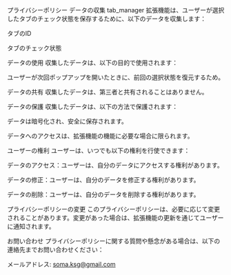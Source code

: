 プライバシーポリシー
データの収集
tab_manager 拡張機能は、ユーザーが選択したタブのチェック状態を保存するために、以下のデータを収集します：

タブのID

タブのチェック状態

データの使用
収集したデータは、以下の目的で使用されます：

ユーザーが次回ポップアップを開いたときに、前回の選択状態を復元するため。

データの共有
収集したデータは、第三者と共有されることはありません。

データの保護
収集したデータは、以下の方法で保護されます：

データは暗号化され、安全に保存されます。

データへのアクセスは、拡張機能の機能に必要な場合に限られます。

ユーザーの権利
ユーザーは、いつでも以下の権利を行使できます：

データのアクセス：ユーザーは、自分のデータにアクセスする権利があります。

データの修正：ユーザーは、自分のデータを修正する権利があります。

データの削除：ユーザーは、自分のデータを削除する権利があります。

プライバシーポリシーの変更
このプライバシーポリシーは、必要に応じて変更されることがあります。変更があった場合は、拡張機能の更新を通じてユーザーに通知されます。

お問い合わせ
プライバシーポリシーに関する質問や懸念がある場合は、以下の連絡先までお問い合わせください：

メールアドレス: soma.ksg@gmail.com